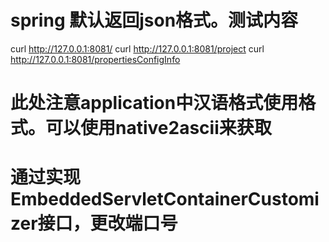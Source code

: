 # spring 默认返回json格式。测试内容
  curl http://127.0.0.1:8081/
  curl http://127.0.0.1:8081/project
  curl http://127.0.0.1:8081/propertiesConfigInfo
# 此处注意application中汉语格式使用格式。可以使用native2ascii来获取
# 通过实现EmbeddedServletContainerCustomizer接口，更改端口号
